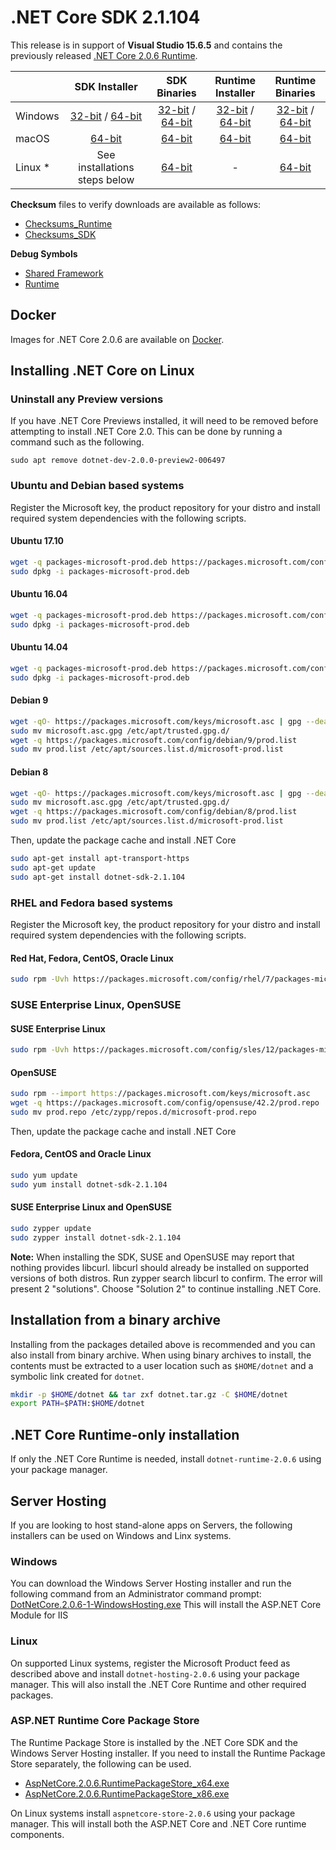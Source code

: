 # .NET Core SDK 2.1.104

This release is in support of **Visual Studio 15.6.5** and contains the previously released [.NET Core 2.0.6 Runtime](2.0.6-download.md).

|         | SDK Installer                                         | SDK Binaries                                                         | Runtime Installer                                                  | Runtime Binaries                                                   |
| ------- | :---------------------------------------------------: | :-------------------------------------------------------------------:| :----------------------------------------------------------------: | :----------------------------------------------------------------: |
| Windows | [32-bit](https://download.microsoft.com/download/D/8/1/D8131218-F121-4E13-8C5F-39B09A36E406/dotnet-sdk-2.1.104-win-x86.exe) / [64-bit](https://download.microsoft.com/download/D/8/1/D8131218-F121-4E13-8C5F-39B09A36E406/dotnet-sdk-2.1.104-win-x64.exe)  | [32-bit](https://download.microsoft.com/download/D/8/1/D8131218-F121-4E13-8C5F-39B09A36E406/dotnet-sdk-2.1.104-win-x86.zip) / [64-bit](https://download.microsoft.com/download/D/8/1/D8131218-F121-4E13-8C5F-39B09A36E406/dotnet-sdk-2.1.104-win-x64.zip) | [32-bit](https://download.microsoft.com/download/8/D/A/8DA04DA7-565B-4372-BBCE-D44C7809A467/dotnet-runtime-2.0.6-win-x86.exe) / [64-bit](https://download.microsoft.com/download/8/D/A/8DA04DA7-565B-4372-BBCE-D44C7809A467/dotnet-runtime-2.0.6-win-x64.exe) | [32-bit](https://download.microsoft.com/download/8/D/A/8DA04DA7-565B-4372-BBCE-D44C7809A467/dotnet-runtime-2.0.6-win-x86.zip) / [64-bit](https://download.microsoft.com/download/8/D/A/8DA04DA7-565B-4372-BBCE-D44C7809A467/dotnet-runtime-2.0.6-win-x64.zip) |
| macOS   | [64-bit](https://download.microsoft.com/download/D/8/1/D8131218-F121-4E13-8C5F-39B09A36E406/dotnet-sdk-2.1.104-osx-x64.pkg)  | [64-bit](https://download.microsoft.com/download/D/8/1/D8131218-F121-4E13-8C5F-39B09A36E406/dotnet-sdk-2.1.104-osx-x64.tar.gz)| [64-bit](https://download.microsoft.com/download/8/D/A/8DA04DA7-565B-4372-BBCE-D44C7809A467/dotnet-runtime-2.0.6-osx-x64.pkg)      | [64-bit](https://download.microsoft.com/download/8/D/A/8DA04DA7-565B-4372-BBCE-D44C7809A467/dotnet-runtime-2.0.6-osx-x64.tar.gz)   |
| Linux * | See installations steps below                         | [64-bit](https://download.microsoft.com/download/D/8/1/D8131218-F121-4E13-8C5F-39B09A36E406/dotnet-sdk-2.1.104-linux-x64.tar.gz)     | -                                                                  | [64-bit](https://download.microsoft.com/download/8/D/A/8DA04DA7-565B-4372-BBCE-D44C7809A467/dotnet-runtime-2.0.6-linux-x64.tar.gz) |

**Checksum** files to verify downloads are available as follows:
* [Checksums_Runtime](https://dotnetcli.blob.core.windows.net/dotnet/checksums/2.0.6-runtime-sha.txt)
* [Checksums_SDK](https://dotnetcli.blob.core.windows.net/dotnet/checksums/2.1.104-sdk-sha.txt)

**Debug Symbols**
* [Shared Framework](https://download.microsoft.com/download/8/D/A/8DA04DA7-565B-4372-BBCE-D44C7809A467/corefx-2.0-symbols.zip)
* [Runtime](https://download.microsoft.com/download/8/D/A/8DA04DA7-565B-4372-BBCE-D44C7809A467/coreclr-2.0-symbols.zip)

## Docker

Images for .NET Core 2.0.6 are available on [Docker](https://hub.docker.com/r/microsoft/dotnet/).
## Installing .NET Core on Linux

### Uninstall any Preview versions

If you have .NET Core Previews installed, it will need to be removed before attempting to install .NET Core 2.0. This can be done by running a command such as the following.

`sudo apt remove dotnet-dev-2.0.0-preview2-006497`

### Ubuntu and Debian based systems

Register the Microsoft key, the product repository for your distro and install required system dependencies with the following scripts.

#### Ubuntu 17.10

```bash
wget -q packages-microsoft-prod.deb https://packages.microsoft.com/config/ubuntu/17.10/packages-microsoft-prod.deb
sudo dpkg -i packages-microsoft-prod.deb
```

#### Ubuntu 16.04

```bash
wget -q packages-microsoft-prod.deb https://packages.microsoft.com/config/ubuntu/16.04/packages-microsoft-prod.deb
sudo dpkg -i packages-microsoft-prod.deb
```

#### Ubuntu 14.04

```bash
wget -q packages-microsoft-prod.deb https://packages.microsoft.com/config/ubuntu/14.04/packages-microsoft-prod.deb
sudo dpkg -i packages-microsoft-prod.deb
```

#### Debian 9

```bash
wget -qO- https://packages.microsoft.com/keys/microsoft.asc | gpg --dearmor > microsoft.asc.gpg
sudo mv microsoft.asc.gpg /etc/apt/trusted.gpg.d/
wget -q https://packages.microsoft.com/config/debian/9/prod.list
sudo mv prod.list /etc/apt/sources.list.d/microsoft-prod.list
```

#### Debian 8

```bash
wget -qO- https://packages.microsoft.com/keys/microsoft.asc | gpg --dearmor > microsoft.asc.gpg
sudo mv microsoft.asc.gpg /etc/apt/trusted.gpg.d/
wget -q https://packages.microsoft.com/config/debian/8/prod.list
sudo mv prod.list /etc/apt/sources.list.d/microsoft-prod.list
 ```

Then, update the package cache and install .NET Core

```bash
sudo apt-get install apt-transport-https
sudo apt-get update
sudo apt-get install dotnet-sdk-2.1.104
```

### RHEL and Fedora based systems

Register the Microsoft key, the product repository for your distro and install required system dependencies with the following scripts.

#### Red Hat, Fedora, CentOS, Oracle Linux

```bash
sudo rpm -Uvh https://packages.microsoft.com/config/rhel/7/packages-microsoft-prod.rpm
```

### SUSE Enterprise Linux, OpenSUSE

#### SUSE Enterprise Linux

```bash
sudo rpm -Uvh https://packages.microsoft.com/config/sles/12/packages-microsoft-prod.rpm
```

#### OpenSUSE

```bash
sudo rpm --import https://packages.microsoft.com/keys/microsoft.asc
wget -q https://packages.microsoft.com/config/opensuse/42.2/prod.repo
sudo mv prod.repo /etc/zypp/repos.d/microsoft-prod.repo
```

Then, update the package cache and install .NET Core

#### Fedora, CentOS and Oracle Linux

```bash
sudo yum update
sudo yum install dotnet-sdk-2.1.104
```

#### SUSE Enterprise Linux and OpenSUSE

```bash
sudo zypper update
sudo zypper install dotnet-sdk-2.1.104
```

**Note:** When installing the SDK, SUSE and OpenSUSE may report that nothing provides libcurl. libcurl should already be installed on supported versions of both distros. Run zypper search libcurl to confirm. The error will present 2 "solutions". Choose "Solution 2" to continue installing .NET Core.

## Installation from a binary archive

Installing from the packages detailed above is recommended and you can also install from binary archive. When using binary archives to install, the contents must be extracted to a user location such as `$HOME/dotnet` and a symbolic link created for `dotnet`.

```bash
mkdir -p $HOME/dotnet && tar zxf dotnet.tar.gz -C $HOME/dotnet
export PATH=$PATH:$HOME/dotnet
```

## .NET Core Runtime-only installation

If only the .NET Core Runtime is needed, install `dotnet-runtime-2.0.6` using your package manager.

## Server Hosting

If you are looking to host stand-alone apps on Servers, the following installers can be used on Windows and Linx systems.

### Windows

You can download the Windows Server Hosting installer and run the following command from an Administrator command prompt:
[DotNetCore.2.0.6-1-WindowsHosting.exe](https://download.microsoft.com/download/8/D/A/8DA04DA7-565B-4372-BBCE-D44C7809A467/DotNetCore.2.0.6-WindowsHosting.exe)
This will install the ASP.NET Core Module for IIS

### Linux

On supported Linux systems, register the Microsoft Product feed as described above and install `dotnet-hosting-2.0.6` using your package manager.
This will also install the .NET Core Runtime and other required packages.

### ASP.NET Runtime Core Package Store

The Runtime Package Store is installed by the .NET Core SDK and the Windows Server Hosting installer. If you need to install the Runtime Package Store separately, the following can be used.

* [AspNetCore.2.0.6.RuntimePackageStore_x64.exe](https://download.microsoft.com/download/8/D/A/8DA04DA7-565B-4372-BBCE-D44C7809A467/AspNetCore.2.0.6.RuntimePackageStore_x64.exe)
* [AspNetCore.2.0.6.RuntimePackageStore_x86.exe](https://download.microsoft.com/download/8/D/A/8DA04DA7-565B-4372-BBCE-D44C7809A467/AspNetCore.2.0.6.RuntimePackageStore_x86.exe)

On Linux systems install `aspnetcore-store-2.0.6` using your package manager. This will install both the ASP.NET Core and .NET Core runtime components.
